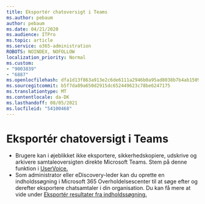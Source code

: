 ```yaml
---
title: Eksportér chatoversigt i Teams
ms.author: pebaum
author: pebaum
ms.date: 04/21/2020
ms.audience: ITPro
ms.topic: article
ms.service: o365-administration
ROBOTS: NOINDEX, NOFOLLOW
localization_priority: Normal
ms.custom:
- "9003839"
- "6887"
ms.openlocfilehash: dfa1d13f863a913e2c6de6111a2946b0a95ad8038b7b4ab15091ca3e1271e7a2
ms.sourcegitcommit: b5f7da89a650d2915dc652449623c78be6247175
ms.translationtype: MT
ms.contentlocale: da-DK
ms.lasthandoff: 08/05/2021
ms.locfileid: "54100468"
---
```

# <a name="export-chat-history-in-teams"></a>Eksportér chatoversigt i Teams

- Brugere kan i øjeblikket ikke eksportere, sikkerhedskopiere, udskrive og arkivere samtaleoversigten direkte Microsoft Teams. Stem på denne funktion i [UserVoice.](https://microsoftteams.uservoice.com/forums/555103-public/suggestions/16982542-backup-export-printing-archive-options?page=2&per_page=20)
- Som administrator eller eDiscovery-leder kan [](https://docs.microsoft.com/microsoft-365/compliance/content-search?view=o365-worldwide) du oprette en indholdssøgning i Microsoft 365 Overholdelsescenter til at søge efter og derefter eksportere chatsamtaler i din organisation. Du kan få mere at vide under [Eksportér resultater fra indholdssøgning.](https://docs.microsoft.com/microsoft-365/compliance/export-search-results?view=o365-worldwide)
